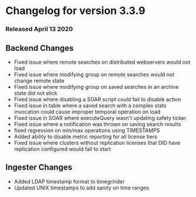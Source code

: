 # Changelog for version 3.3.9
  
### Released April 13 2020

## Backend Changes
* Fixed issue where remote searches on distributed webservers would not load
* Fixed issue where modifying group on remote searches would not change remote state
* Fixed issue where modifying group on saved searches in an archive state did not stick
* Fixed issue where disabling a SOAR script could fail to disable action
* Fixed issue in table where a saved search with a complex stats invocation could cause improper temporal operation on load
* Fixed issue in SOAR where executeQuery wasn't updating safety ticker
* Fixed issue where a notification was thrown on saving search results
* fixed regression on min/max operations using TIMESTAMPS
* Added ability to disable metric reporting for all license tiers
* Fixed issue where clusters without replication licenses that DID have replication configured would fail to start

## Ingester Changes
* Added LDAP timestamp format to timegrinder
* Updated UNIX timestamps to add sanity on time ranges
